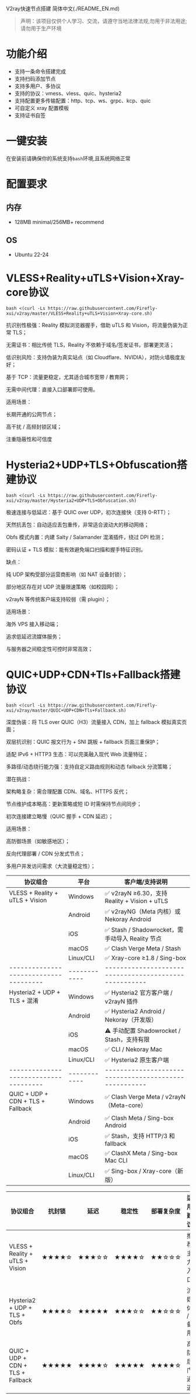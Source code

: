 V2ray快速节点搭建
简体中文(./README_EN.md)  

> 声明：该项目仅供个人学习、交流，请遵守当地法律法规,勿用于非法用途;请勿用于生产环境  


# 功能介绍

- 支持一条命令搭建完成
- 支持扫码添加节点
- 支持多用户、多协议
- 支持的协议：vmess、vless、quic、hysteria2
- 支持配置更多传输配置：http、tcp、ws、grpc、kcp、quic
- 可自定义 xray 配置模板
- 支持证书自签

# 一键安装
在安装前请确保你的系统支持`bash`环境,且系统网络正常  


# 配置要求  
## 内存  
- 128MB minimal/256MB+ recommend  
## OS  
- Ubuntu 22-24

 # VLESS+Reality+uTLS+Vision+Xray-core协议
```
bash <(curl -Ls https://raw.githubusercontent.com/Firefly-xui/v2ray/master/VLESS+Reality+uTLS+Vision+Xray-core.sh)
```  

抗识别性极强：Reality 模拟浏览器握手，借助 uTLS 和 Vision，将流量伪装为正常 TLS；

无需证书：相比传统 TLS，Reality 不依赖于域名/签发证书，部署更灵活；

低识别风险：支持伪装为真实站点（如 Cloudflare、NVIDIA），对防火墙极度友好；

基于 TCP：流量更稳定，尤其适合城市宽带 / 教育网；

无需中间代理：直接入口部署即可使用。

适用场景：

长期开通的公网节点；

高干扰 / 高频封锁区域；

注重隐蔽性和可信度


# Hysteria2+UDP+TLS+Obfuscation搭建协议
```
bash <(curl -Ls https://raw.githubusercontent.com/Firefly-xui/v2ray/master/Hysteria2+UDP+TLS+Obfuscation.sh)

```  

极速连接与低延迟：基于 QUIC over UDP，初次连接快（支持 0-RTT）；

天然抗丢包：自动适应丢包重传，非常适合波动大的移动网络；

Obfs 模式内置：内建 Salty / Salamander 混淆插件，绕过 DPI 检测；

密码认证 + TLS 模拟：能有效避免端口扫描和握手特征识别。

缺点：

纯 UDP 架构受部分运营商影响（如 NAT 设备封锁）；

部分地区存在对 UDP 流量限速策略（如校园网）；

v2rayN 等传统客户端支持较弱（需 plugin）；

适用场景：

海外 VPS 接入移动端；

追求低延迟流媒体服务；

与服务器之间稳定性可控时非常高效；


# QUIC+UDP+CDN+Tls+Fallback搭建协议
```
bash <(curl -Ls https://raw.githubusercontent.com/Firefly-xui/v2ray/master/QUIC+UDP+CDN+Tls+Fallback.sh)
```  

深度伪装：将 TLS over QUIC（H3）流量接入 CDN，加上 fallback 模拟真实页面；

双层抗识别：QUIC 报文行为 + SNI 跳板 + fallback 页面三重保护；

适配 IPv6 + HTTP3 生态：可以完美融入现代 Web 流量特征；

多路径/动态绕行能力强：支持自定义路由规则和动态 fallback 分流策略；

潜在挑战：

架构略复杂：需合理配置 CDN、域名、HTTPS 反代；

节点维护成本略高：更新策略或短 ID 时需保持节点间同步；

初次连接建立略慢（QUIC 握手 + CDN 延迟）；

适用场景：

高防御场景（如敏感地区）；

反向代理部署 / CDN 分发式节点；

多用户并发访问需求（大流量稳定性）；


| 协议组合                            | 平台       | 客户端/支持说明                                    |
|-------------------------------------|------------|-----------------------------------------------------|
| VLESS + Reality + uTLS + Vision     | Windows    | ✅ v2rayN ≥6.30，支持 Reality + Vision + uTLS       |
|                                     | Android    | ✅ v2rayNG（Meta 内核）或 Nekoray Android           |
|                                     | iOS        | ✅ Stash / Shadowrocket，需手动导入 Reality 节点     |
|                                     | macOS      | ✅ Clash Verge Meta / Stash                         |
|                                     | Linux/CLI  | ✅ Xray-core ≥1.8 / Sing-box                        |
|-------------------------------------|------------|-----------------------------------------------------|
| Hysteria2 + UDP + TLS + 混淆        | Windows    | ✅ Hysteria2 官方客户端 / v2rayN 插件               |
|                                     | Android    | ✅ Hysteria2 Android / Nekoray（开发版）            |
|                                     | iOS        | ⚠️ 手动配置 Shadowrocket / Stash，支持有限          |
|                                     | macOS      | ✅ CLI / Nekoray Mac                                |
|                                     | Linux/CLI  | ✅ Hysteria2 原生客户端                             |
|-------------------------------------|------------|-----------------------------------------------------|
| QUIC + UDP + CDN + TLS + Fallback   | Windows    | ✅ Clash Verge Meta / v2rayN（Meta-core）           |
|                                     | Android    | ✅ Clash Meta / Sing-box Android                    |
|                                     | iOS        | ✅ Stash，支持 HTTP/3 和 fallback                   |
|                                     | macOS      | ✅ ClashX Meta / Sing-box Mac CLI                  |
|                                     | Linux/CLI  | ✅ Sing-box / Xray-core（新版）                    |



| 协议组合                            | 抗封锁  | 延迟   | 稳定性 | 部署复杂度 | 适用建议       |
|-------------------------------------|--------|--------|--------|-------------|----------------|
| VLESS + Reality + uTLS + Vision     | ★★★★☆ | ★★★☆☆ | ★★★★☆ | ★★☆☆☆      | 推荐主力入口   |
| Hysteria2 + UDP + TLS + Obfs        | ★★★★☆ | ★★★★★ | ★★★☆☆ | ★★☆☆☆      | 流媒体 / 备用  |
| QUIC + UDP + CDN + TLS + Fallback   | ★★★★★ | ★★★★☆ | ★★★★★ | ★★★★☆      | 高防后门通道   |

